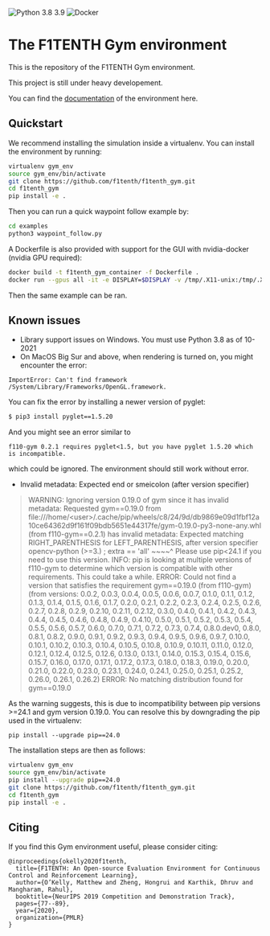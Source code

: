 ![Python 3.8 3.9](https://github.com/f1tenth/f1tenth_gym/actions/workflows/ci.yml/badge.svg)
![Docker](https://github.com/f1tenth/f1tenth_gym/actions/workflows/docker.yml/badge.svg)
# The F1TENTH Gym environment

This is the repository of the F1TENTH Gym environment.

This project is still under heavy developement.

You can find the [documentation](https://f1tenth-gym.readthedocs.io/en/latest/) of the environment here.

## Quickstart
We recommend installing the simulation inside a virtualenv. You can install the environment by running:

```bash
virtualenv gym_env
source gym_env/bin/activate
git clone https://github.com/f1tenth/f1tenth_gym.git
cd f1tenth_gym
pip install -e .
```

Then you can run a quick waypoint follow example by:
```bash
cd examples
python3 waypoint_follow.py
```

A Dockerfile is also provided with support for the GUI with nvidia-docker (nvidia GPU required):
```bash
docker build -t f1tenth_gym_container -f Dockerfile .
docker run --gpus all -it -e DISPLAY=$DISPLAY -v /tmp/.X11-unix:/tmp/.X11-unix f1tenth_gym_container
````
Then the same example can be ran.

## Known issues
- Library support issues on Windows. You must use Python 3.8 as of 10-2021
- On MacOS Big Sur and above, when rendering is turned on, you might encounter the error:
```
ImportError: Can't find framework /System/Library/Frameworks/OpenGL.framework.
```
You can fix the error by installing a newer version of pyglet:
```bash
$ pip3 install pyglet==1.5.20
```
And you might see an error similar to
```
f110-gym 0.2.1 requires pyglet<1.5, but you have pyglet 1.5.20 which is incompatible.
```
which could be ignored. The environment should still work without error.

- Invalid metadata: Expected end or smeicolon (after version specifier)
>WARNING: Ignoring version 0.19.0 of gym since it has invalid metadata:
Requested gym==0.19.0 from file:///home/\<user\>/.cache/pip/wheels/c8/24/9d/db9869e09d1fbf12a10ce64362d9f161f09bdb5651e44317fe/gym-0.19.0-py3-none-any.whl (from f110-gym==0.2.1) has invalid metadata: Expected matching RIGHT_PARENTHESIS for LEFT_PARENTHESIS, after version specifier
    opencv-python (>=3.) ; extra == 'all'
                  ~~~~^
Please use pip<24.1 if you need to use this version.
INFO: pip is looking at multiple versions of f110-gym to determine which version is compatible with other requirements. This could take a while.
ERROR: Could not find a version that satisfies the requirement gym==0.19.0 (from f110-gym) (from versions: 0.0.2, 0.0.3, 0.0.4, 0.0.5, 0.0.6, 0.0.7, 0.1.0, 0.1.1, 0.1.2, 0.1.3, 0.1.4, 0.1.5, 0.1.6, 0.1.7, 0.2.0, 0.2.1, 0.2.2, 0.2.3, 0.2.4, 0.2.5, 0.2.6, 0.2.7, 0.2.8, 0.2.9, 0.2.10, 0.2.11, 0.2.12, 0.3.0, 0.4.0, 0.4.1, 0.4.2, 0.4.3, 0.4.4, 0.4.5, 0.4.6, 0.4.8, 0.4.9, 0.4.10, 0.5.0, 0.5.1, 0.5.2, 0.5.3, 0.5.4, 0.5.5, 0.5.6, 0.5.7, 0.6.0, 0.7.0, 0.7.1, 0.7.2, 0.7.3, 0.7.4, 0.8.0.dev0, 0.8.0, 0.8.1, 0.8.2, 0.9.0, 0.9.1, 0.9.2, 0.9.3, 0.9.4, 0.9.5, 0.9.6, 0.9.7, 0.10.0, 0.10.1, 0.10.2, 0.10.3, 0.10.4, 0.10.5, 0.10.8, 0.10.9, 0.10.11, 0.11.0, 0.12.0, 0.12.1, 0.12.4, 0.12.5, 0.12.6, 0.13.0, 0.13.1, 0.14.0, 0.15.3, 0.15.4, 0.15.6, 0.15.7, 0.16.0, 0.17.0, 0.17.1, 0.17.2, 0.17.3, 0.18.0, 0.18.3, 0.19.0, 0.20.0, 0.21.0, 0.22.0, 0.23.0, 0.23.1, 0.24.0, 0.24.1, 0.25.0, 0.25.1, 0.25.2, 0.26.0, 0.26.1, 0.26.2)
ERROR: No matching distribution found for gym==0.19.0

As the warning suggests, this is due to incompatibility between pip versions >=24.1 and gym version 0.19.0. You can resolve this by downgrading the pip used in the virtualenv:

```
pip install --upgrade pip==24.0
```

The installation steps are then as follows:

```bash
virtualenv gym_env
source gym_env/bin/activate
pip install --upgrade pip==24.0
git clone https://github.com/f1tenth/f1tenth_gym.git
cd f1tenth_gym
pip install -e .
```
## Citing
If you find this Gym environment useful, please consider citing:

```
@inproceedings{okelly2020f1tenth,
  title={F1TENTH: An Open-source Evaluation Environment for Continuous Control and Reinforcement Learning},
  author={O’Kelly, Matthew and Zheng, Hongrui and Karthik, Dhruv and Mangharam, Rahul},
  booktitle={NeurIPS 2019 Competition and Demonstration Track},
  pages={77--89},
  year={2020},
  organization={PMLR}
}
```

